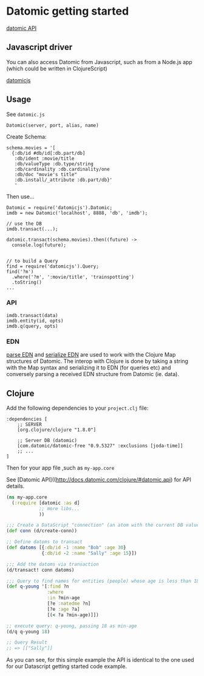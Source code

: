 # Datomic getting started

[datomic API](http://docs.datomic.com/clojure/#datomic.api)

## Javascript driver

You can also access Datomic from Javascript, such as from a Node.js app (which could be written in ClojureScript)

[datomicjs]()

## Usage

See `datomic.js`

`Datomic(server, port, alias, name)`

Create Schema:

```
schema.movies = '[
  {:db/id #db/id[:db.part/db]
   :db/ident :movie/title
   :db/valueType :db.type/string
   :db/cardinality :db.cardinality/one
   :db/doc "movie's title"
   :db.install/_attribute :db.part/db}'
   '
```

Then use...

```
Datomic = require('datomicjs').Datomic;
imdb = new Datomic('localhost', 8888, 'db', 'imdb');

// use the DB
imdb.transact(...);

datomic.transact(schema.movies).then((future) ->
  console.log(future);


// to build a Query
find = require('datomicjs').Query;
find('?m')
  .where('?m', ':movie/title', 'trainspotting')
  .toString()
...
```

### API

```
imdb.transact(data)
imdb.entity(id, opts)
imdb.q(query, opts)
```

### EDN

[parse EDN](https://github.com/jkroso/parse-edn) and [serialize EDN](https://github.com/jkroso/serialize-edn) are used to work with the Clojure Map structures of Datomic. The interop with Clojure is done by taking a string with the Map syntax and serializing it to EDN (for queries etc) and conversely parsing a received EDN structure from Datomic (ie. data).

## Clojure

Add the following dependencies to your `project.clj` file:

```
:dependencies [
    ;; SERVER
    [org.clojure/clojure "1.8.0"]

    ;; Server DB (datomic)
    [com.datomic/datomic-free "0.9.5327" :exclusions [joda-time]]
    ;; ...
]
```

Then for your app file ,such as `my-app.core`

See [Datomic API]((http://docs.datomic.com/clojure/#datomic.api) for API details.

```clojure
(ns my-app.core
  (:require [datomic :as d]
            ;; more libs...
            ))

;;; Create a DataScript "connection" (an atom with the current DB value)
(def conn (d/create-conn))

;; Define datoms to transact
(def datoms [{:db/id -1 :name "Bob" :age 30}
             {:db/id -2 :name "Sally" :age 15}])

;;; Add the datoms via transaction
(d/transact! conn datoms)

;;; Query to find names for entities (people) whose age is less than 18
(def q-young '[:find ?n
               :where
               :in ?min-age
               [?e :natedme ?n]
               [?e :age ?a]
               [(< ?a ?min-age)]])

;; execute query: q-young, passing 18 as min-age
(d/q q-young 18)

;; Query Result
;; => [["Sally"]]
```

As you can see, for this simple example the API is identical to the one used for our Datascript getting started code example.

